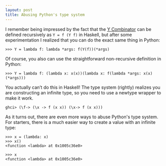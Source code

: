 ```yaml
---
layout: post
title: Abusing Python's type system
---
```


I remember being impressed by the fact that the [Y
Combinator](https://en.wikipedia.org/wiki/Fixed-point_combinator#Fixed_point_combinators_in_lambda_calculus)
can be defined recursively as `Y = f (Y f)` in Haskell, but after some
experimentation I realized that you can do the exact same thing in Python:

```
>>> Y = lambda f: lambda *args: f(Y(f))(*args)
```

Of course, you also can use the straightforward non-recursive definition in
Python:

```
>>> Y = lambda f: (lambda x: x(x))(lambda x: f(lambda *args: x(x)(*args)))
```

You actually can’t do this in Haskell! The type system (rightly) realizes you
are constructing an infinite type, so you need to use a newtype wrapper to make
it work.


```
ghci> (\f-> (\x -> f (x x)) (\x-> f (x x)))
```

As it turns out, there are even more ways to abuse Python's type system. For
starters, there is a much easier way to create a value with an infinite type:

```
>>> x = (lambda: x)
>>> x()
<function <lambda> at 0x1005c36e0>

>>> x
<function <lambda> at 0x1005c36e0>
```
